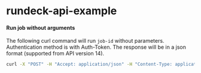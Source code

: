 # rundeck-api-example

#### Run job without arguments
 The following curl command will run ```job-id``` without parameters. Authentication method is with Auth-Token. The response will be in a json format (supported from API version 14).
```sh
curl -X "POST" -H "Accept: application/json" -H "Content-Type: application/json" -H "X-Rundeck-Auth-Token: <auth-token>" http://<host:port>/api/18/<job-id>/hostname/run
```
